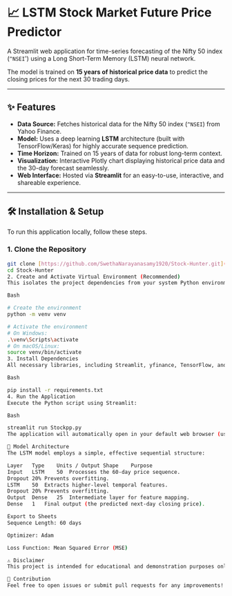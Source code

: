 # 📈 LSTM Stock Market Future Price Predictor

A Streamlit web application for time-series forecasting of the Nifty 50 index (`^NSEI`') using a Long Short-Term Memory (LSTM) neural network.

The model is trained on **15 years of historical price data** to predict the closing prices for the next 30 trading days.

---

## ✨ Features

* **Data Source:** Fetches historical data for the Nifty 50 index (`^NSEI`) from Yahoo Finance.
* **Model:** Uses a deep learning **LSTM** architecture (built with TensorFlow/Keras) for highly accurate sequence prediction.
* **Time Horizon:** Trained on 15 years of data for robust long-term context.
* **Visualization:** Interactive Plotly chart displaying historical price data and the 30-day forecast seamlessly.
* **Web Interface:** Hosted via **Streamlit** for an easy-to-use, interactive, and shareable experience.

---

## 🛠️ Installation & Setup

To run this application locally, follow these steps.

### 1. Clone the Repository

```bash
git clone [https://github.com/SwethaNarayanasamy1920/Stock-Hunter.git](https://github.com/SwethaNarayanasamy1920/Stock-Hunter.git)
cd Stock-Hunter
2. Create and Activate Virtual Environment (Recommended)
This isolates the project dependencies from your system Python environment.

Bash

# Create the environment
python -m venv venv

# Activate the environment
# On Windows:
.\venv\Scripts\activate
# On macOS/Linux:
source venv/bin/activate
3. Install Dependencies
All necessary libraries, including Streamlit, yfinance, TensorFlow, and Plotly, are listed in requirements.txt.

Bash

pip install -r requirements.txt
4. Run the Application
Execute the Python script using Streamlit:

Bash

streamlit run Stockpp.py
The application will automatically open in your default web browser (usually at http://localhost:8501).

🧠 Model Architecture
The LSTM model employs a simple, effective sequential structure:

Layer	Type	Units / Output Shape	Purpose
Input	LSTM	50	Processes the 60-day price sequence.
Dropout	20%	Prevents overfitting.
LSTM	50	Extracts higher-level temporal features.
Dropout	20%	Prevents overfitting.
Output	Dense	25	Intermediate layer for feature mapping.
Dense	1	Final output (the predicted next-day closing price).

Export to Sheets
Sequence Length: 60 days

Optimizer: Adam

Loss Function: Mean Squared Error (MSE)

⚠️ Disclaimer
This project is intended for educational and demonstration purposes only. It should not be used for making real-world trading decisions. Stock market prediction is highly complex and volatile, and the results from this model should be treated as an academic forecast.

🤝 Contribution
Feel free to open issues or submit pull requests for any improvements!
